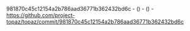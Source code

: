 981870c45c12154a2b786aad36771b362432bd6c -  () -  () - https://github.com/project-topaz/topaz/commit/981870c45c12154a2b786aad36771b362432bd6c
